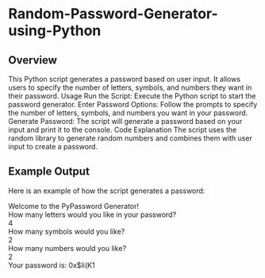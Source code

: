 # Random-Password-Generator-using-Python


## Overview
This Python script generates a password based on user input. It allows users to specify the number of letters, symbols, and numbers they want in their password.
Usage
Run the Script: Execute the Python script to start the password generator.
Enter Password Options: Follow the prompts to specify the number of letters, symbols, and numbers you want in your password.
Generate Password: The script will generate a password based on your input and print it to the console.
Code Explanation
The script uses the random library to generate random numbers and combines them with user input to create a password.

## Example Output
Here is an example of how the script generates a password:  
  
Welcome to the PyPassword Generator!  
How many letters would you like in your password?  
4  
How many symbols would you like?  
2  
How many numbers would you like?  
2  
Your password is: 0x$Ii(K1  
